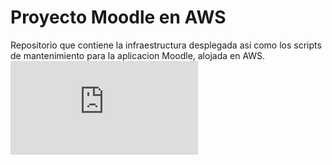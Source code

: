 # Proyecto Moodle en AWS

Repositorio que contiene la infraestructura desplegada asi como los scripts de mantenimiento para la aplicacion Moodle, alojada en AWS.
![diagram](https://github.com/Stalker291087/bashscripts_csangustin/blob/master/AWS%20C%20San%20Agustin%20v1.pdf)
